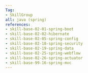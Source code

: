 ```yaml
---
Tag: 
- SkillGroup
all: java (spring)
references:
- skill-base-02-01-spring-boot  
- skill-base-02-02-hibernate    
- skill-base-02-05-spring-config  
- skill-base-02-18-spring-security
- skill-base-02-19-spring-data
- skill-base-02-25-spring-webflow
- skill-base-02-26-spring-actuator
- skill-base-99-16-spring-mvc
---
```

